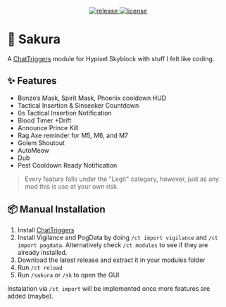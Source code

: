 <p align="center">
  <a href="https://github.com/wzuz/Sakura/releases" target="_blank">
    <img alt="release" src="https://img.shields.io/github/v/release/wzuz/Sakura?color=4166f5&style=flat-square&include_prereleases" />
  </a>
  <a href="https://github.com/wzuz/Sakura/blob/main/LICENSE" target="_blank">
    <img alt="license" src="https://img.shields.io/github/license/wzuz/Sakura?color=4166f5&style=flat-square" />
  </a>
</p>

# 🌸 Sakura

A [ChatTriggers](https://chattriggers.com/) module for Hypixel Skyblock with stuff I felt like coding.

## ✨ Features

- Bonzo’s Mask, Spirit Mask, Phoenix cooldown HUD
- Tactical Insertion & Sinseeker Countdown
- 0s Tactical Insertion Notification
- Blood Timer +Drift
- Announce Prince Kill
- Rag Axe reminder for M5, M6, and M7
- Golem Shoutout
- AutoMeow
- Dub
- Pest Cooldown Ready Notification

> Every feature falls under the "Legit" category, however, just as any mod this is use at your own risk.

## 📦 Manual Installation

1. Install [ChatTriggers](https://chattrigger.com/)
2. Install Vigilance and PogData by doing `/ct import vigilance` and `/ct import pogdata`. Alternatively check `/ct modules` to see if they are already installed.
3. Download the latest release and extract it in your modules folder
4. Run `/ct reload`
5. Run `/sakura` or `/sk` to open the GUI

Instalation via `/ct import` will be implemented once more features are added (maybe).
